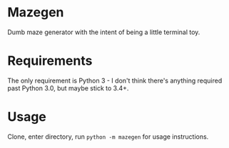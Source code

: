 # Mazegen

Dumb maze generator with the intent of being a little terminal toy.

# Requirements

The only requirement is Python 3 - I don't think there's anything required past Python 3.0, but
maybe stick to 3.4+.

# Usage

Clone, enter directory, run `python -m mazegen` for usage instructions.
